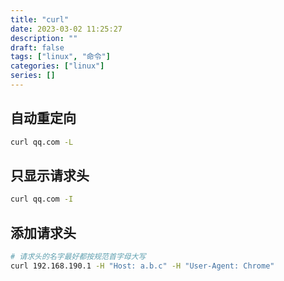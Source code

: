 ```yaml
---
title: "curl"
date: 2023-03-02 11:25:27
description: ""
draft: false
tags: ["linux", "命令"]
categories: ["linux"]
series: []
---
```


## 自动重定向

```bash
curl qq.com -L 
```

## 只显示请求头

```bash
curl qq.com -I 
```

## 添加请求头

```bash
# 请求头的名字最好都按规范首字母大写
curl 192.168.190.1 -H "Host: a.b.c" -H "User-Agent: Chrome"
```

